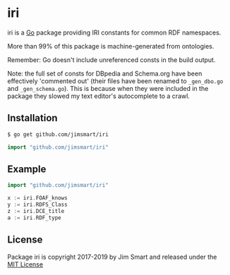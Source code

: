 # iri

iri is a [Go](https://golang.org) package providing IRI constants for common RDF namespaces.

More than 99% of this package is machine-generated from ontologies.

Remember: Go doesn't include unreferenced consts in the build output.

Note: the full set of consts for DBpedia and Schema.org have been effectively 'commented out' (their files have been renamed to `_gen_dbo.go` and `_gen_schema.go`). This is because when they were included in the package they slowed my text editor's autocomplete to a crawl. 

## Installation
```bash
$ go get github.com/jimsmart/iri
```

```go
import "github.com/jimsmart/iri"
```

## Example

```go
import "github.com/jimsmart/iri"

x := iri.FOAF_knows
y := iri.RDFS_Class
z := iri.DCE_title
a := iri.RDF_type
```

## License

Package iri is copyright 2017-2019 by Jim Smart and released under the [MIT License](LICENSE.md)
